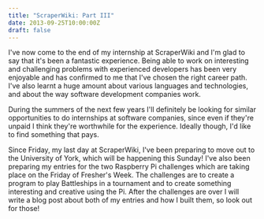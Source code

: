 ```yaml
---
title: "ScraperWiki: Part III"
date: 2013-09-25T10:00:00Z
draft: false
---
```


I've now come to the end of my internship at ScraperWiki and I'm glad to say that it's been a fantastic experience. Being able to work on interesting and challenging problems with experienced developers has been very enjoyable and has confirmed to me that I've chosen the right career path. I've also learnt a huge amount about various languages and technologies, and about the way software development companies work.

During the summers of the next few years I'll definitely be looking for similar opportunities to do internships at software companies, since even if they're unpaid I think they're worthwhile for the experience. Ideally though, I'd like to find something that pays.

Since Friday, my last day at ScraperWiki, I've been preparing to move out to the University of York, which will be happening this Sunday! I've also been preparing my entries for the two Raspberry Pi challenges which are taking place on the Friday of Fresher's Week. The challenges are to create a program to play Battleships in a tournament and to create something interesting and creative using the Pi. After the challenges are over I will write a blog post about both of my entries and how I built them, so look out for those!
